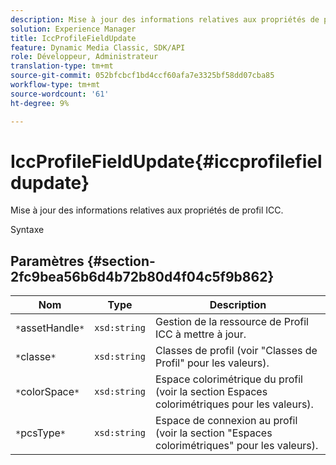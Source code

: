 ```yaml
---
description: Mise à jour des informations relatives aux propriétés de profil ICC.
solution: Experience Manager
title: IccProfileFieldUpdate
feature: Dynamic Media Classic, SDK/API
role: Développeur, Administrateur
translation-type: tm+mt
source-git-commit: 052bfcbcf1bd4ccf60afa7e3325bf58dd07cba85
workflow-type: tm+mt
source-wordcount: '61'
ht-degree: 9%

---
```



# IccProfileFieldUpdate{#iccprofilefieldupdate}

Mise à jour des informations relatives aux propriétés de profil ICC.

Syntaxe

## Paramètres {#section-2fc9bea56b6d4b72b80d4f04c5f9b862}

| Nom | Type | Description |
|---|---|---|
| `*`assetHandle`*` | `xsd:string` | Gestion de la ressource de Profil ICC à mettre à jour. |
| `*`classe`*` | `xsd:string` | Classes de profil (voir &quot;Classes de Profil&quot; pour les valeurs). |
| `*`colorSpace`*` | `xsd:string` | Espace colorimétrique du profil (voir la section Espaces colorimétriques pour les valeurs). |
| `*`pcsType`*` | `xsd:string` | Espace de connexion au profil (voir la section &quot;Espaces colorimétriques&quot; pour les valeurs). |

